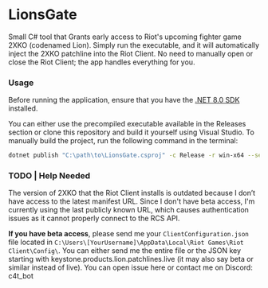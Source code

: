 # LionsGate
Small C# tool that Grants early access to Riot's upcoming fighter game 2XKO (codenamed Lion). Simply run the executable, and it will automatically inject the 2XKO patchline into the Riot Client. No need to manually open or close the Riot Client; the app handles everything for you.
### Usage
Before running the application, ensure that you have the [.NET 8.0 SDK](https://dotnet.microsoft.com/en-us/download) installed.

You can either use the precompiled executable available in the Releases section or clone this repository and build it yourself using Visual Studio. To manually build the project, run the following command in the terminal:
```bash   
dotnet publish "C:\path\to\LionsGate.csproj" -c Release -r win-x64 --self-contained false /p:PublishSingleFile=true
```
### TODO | Help Needed
The version of 2XKO that the Riot Client installs is outdated because I don’t have access to the latest manifest URL. Since I don't have beta access, I'm currently using the last publicly known URL, which causes authentication issues as it cannot properly connect to the RCS API.

**If you have beta access**, please send me your `ClientConfiguration.json` file located in `C:\Users\[YourUsername]\AppData\Local\Riot Games\Riot Client\Config\`. You can either send me the entire file or the JSON key starting with keystone.products.lion.patchlines.live (it may also say beta or similar instead of live). You can open issue here or contact me on Discord: c4t_bot
